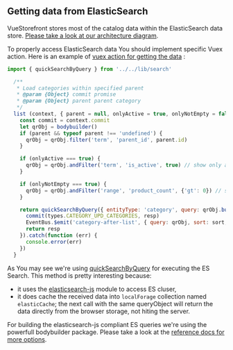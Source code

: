 ## Getting data from ElasticSearch

VueStorefront stores most of the catalog data within the ElasticSearch data store. [Please take a look at our architecture diagram](https://github.com/DivanteLtd/vue-storefront/blob/master/doc/media/Vue-storefront-architecture.png).

To properly access ElasticSearch data You should implement specific Vuex action. Here is an example of [vuex action for getting the data](https://github.com/DivanteLtd/vue-storefront/blob/c954b96f6633a201e10bed1d2e4c0def1aeb3071/core/store/modules/category.js#L38) :


```js
import { quickSearchByQuery } from '../../lib/search'

  /**
   * Load categories within specified parent
   * @param {Object} commit promise
   * @param {Object} parent parent category
   */
  list (context, { parent = null, onlyActive = true, onlyNotEmpty = false, size = 4000, start = 0, sort = 'position:asc' }) {
    const commit = context.commit
    let qrObj = bodybuilder()
    if (parent && typeof parent !== 'undefined') {
      qrObj = qrObj.filter('term', 'parent_id', parent.id)
    }

    if (onlyActive === true) {
      qrObj = qrObj.andFilter('term', 'is_active', true) // show only active cateogires
    }

    if (onlyNotEmpty === true) {
      qrObj = qrObj.andFilter('range', 'product_count', {'gt': 0}) // show only active cateogires
    }

    return quickSearchByQuery({ entityType: 'category', query: qrObj.build(), sort: sort, size: size, start: start }).then(function (resp) {
      commit(types.CATEGORY_UPD_CATEGORIES, resp)
      EventBus.$emit('category-after-list', { query: qrObj, sort: sort, size: size, start: start, list: resp })
      return resp
    }).catch(function (err) {
      console.error(err)
    })
  }
```

As You may see we're using [quickSearchByQuery](https://github.com/DivanteLtd/vue-storefront/blob/c954b96f6633a201e10bed1d2e4c0def1aeb3071/core/lib/search.js#L60) for executing the ES Search. This method is pretty interesting because:
- it uses the [elasticsearch-js](https://www.elastic.co/guide/en/elasticsearch/client/javascript-api/current/index.html) module to access ES cluser,
- it does cache the received data into `localForage` collection named `elasticCache`; the next call with the same queryObject will return the data directly from the browser storage, not hiting the server.

For building the elasticsearch-js compliant ES queries we're using the powerfull bodybuilder package. Please take a look at the [reference docs for more options](https://github.com/danpaz/bodybuilder).
